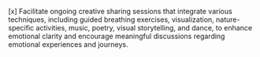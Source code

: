 [x] Facilitate ongoing creative sharing sessions that integrate various techniques, including guided breathing exercises, visualization, nature-specific activities, music, poetry, visual storytelling, and dance, to enhance emotional clarity and encourage meaningful discussions regarding emotional experiences and journeys.